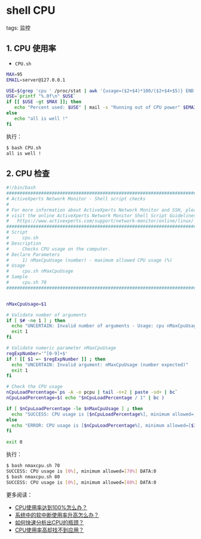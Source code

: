 #  shell CPU
tags: 监控

## 1.  CPU 使用率
- `CPU.sh`
```bash
MAX=95
EMAIL=server@127.0.0.1

USE=$(grep 'cpu ' /proc/stat | awk '{usage=($2+$4)*100/($2+$4+$5)} END {print usage ""}')
USE=`printf "%.0f\n" $USE`
if [[ $USE -gt $MAX ]]; then
   echo "Percent used: $USE" | mail -s "Running out of CPU power" $EMAIL
else
   echo "all is well !"
fi
```
执行：

```bash
$ bash CPU.sh
all is well !
```

##  2. CPU 检查

```bash
#!/bin/bash
#################################################################################
# ActiveXperts Network Monitor - Shell script checks
#
# For more information about ActiveXperts Network Monitor and SSH, please
# visit the online ActiveXperts Network Monitor Shell Script Guidelines at:
#   https://www.activexperts.com/support/network-monitor/online/linux/
#################################################################################
# Script
#     cpu.sh
# Description
#     Checks CPU usage on the computer.
# Declare Parameters
#     1) nMaxCpuUsage (number) - maximum allowed CPU usage (%)
# Usage
#     cpu.sh nMaxCpuUsage
# Sample
#     cpu.sh 70
#################################################################################


nMaxCpuUsage=$1

# Validate number of arguments
if [ $# -ne 1 ] ; then
  echo "UNCERTAIN: Invalid number of arguments - Usage: cpu nMaxCpuUsage"
  exit 1
fi

# Validate numeric parameter nMaxCpuUsage
regExpNumber='^[0-9]+$'
if ! [[ $1 =~ $regExpNumber ]] ; then
  echo "UNCERTAIN: Invalid argument: nMaxCpuUsage (number expected)"
  exit 1
fi

# Check the CPU usage
nCpuLoadPercentage=`ps -A -o pcpu | tail -n+2 | paste -sd+ | bc`
nCpuLoadPercentage=$( echo "$nCpuLoadPercentage / 1" | bc )

if [ $nCpuLoadPercentage -le $nMaxCpuUsage ] ; then
  echo "SUCCESS: CPU usage is [$nCpuLoadPercentage%], minimum allowed=[$1%] DATA:$nCpuLoadPercentage"
else
  echo "ERROR: CPU usage is [$nCpuLoadPercentage%], minimum allowed=[$1%] DATA:$nCpuLoadPercentage"
fi
 
exit 0

```
执行：

```bash
$ bash nmaxcpu.sh 70
SUCCESS: CPU usage is [0%], minimum allowed=[70%] DATA:0
$ bash nmaxcpu.sh 80
SUCCESS: CPU usage is [0%], minimum allowed=[80%] DATA:0
```

更多阅读：

 - [CPU使用率达到100%怎么办？](https://blog.csdn.net/xixihahalelehehe/article/details/117926926)
 - [系统中的软中断使用率升高怎么办？](https://blog.csdn.net/xixihahalelehehe/article/details/117991825)
 - [如何快速分析出CPU的瓶颈？](https://blog.csdn.net/xixihahalelehehe/article/details/118178337)
 - [CPU使用率高却找不到应用？](https://blog.csdn.net/xixihahalelehehe/article/details/117961015)

